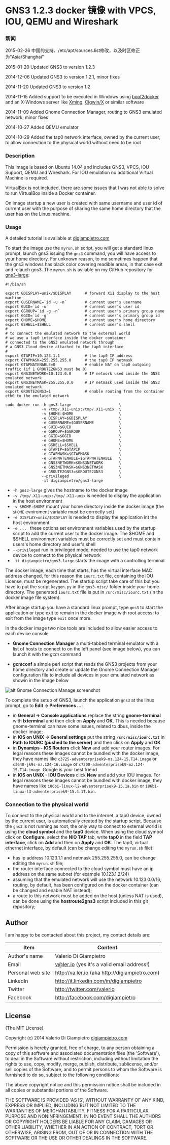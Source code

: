 # GNS3 1.2.3 docker 镜像 with VPCS, IOU, QEMU and Wireshark

### 新闻

2015-02-26 中国的支持、/etc/apt/sources.list修改，以及时区修正为“Asia/Shanghai”

2015-01-20 Updated GNS3 to version 1.2.3

2014-12-06 Updated GNS3 to version 1.2.1, minor fixes

2014-11-20 Updated GNS3 to version 1.2

2014-11-15 Added support to be executed in Windows using [boot2docker](http://boot2docker.io/) and an X-Windows server like [Xming](http://www.straightrunning.com/XmingNotes/), [Cigwin/X](http://x.cygwin.com/) or similar software

2014-11-09 Added Gnome Connection Manager, routing to GNS3 emulated network, minor fixes

2014-10-27 Added QEMU emulator

2014-10-29 Added the tap0 network interface, owned by the current user, to allow connection to the physical world without need to be root


### Description

This image is based on Ubuntu 14.04 and includes GNS3, VPCS, IOU Support, QEMU and Wireshark. For IOU emulation no additional Virtual Machine is required.

VirtualBox is not included, there are some issues that I was not able to solve to run VirtualBox inside a Docker container.

On image startup a new user is created with same username and user id of current user with the purpose of sharing the same home directory that the user has on the Linux machine.

### Usage

A detailed tutorial is available at [digiampietro.com](http://www.digiampietro.com/2014/1109/cisco_network_emulation_gns3_docker_container.html)

To start the image use the `myrun.sh` script, you will get a standard linux prompt, launch gns3 issuing the `gns3` command, you will have access to your home directory. For unknown reason, to me sometimes happen that the gns3 windows has black color covering readible areas, in that case exit and relauch gns3.
The `myrun.sh` is avilable on my GitHub repository for [gns3-large](https://github.com/digiampietro/gns3-large):

```
#!/bin/sh

export GDISPLAY=unix/$DISPLAY      # forward X11 display to the host machine
export GUSERNAME=`id -u -n`        # current user's username
export GUID=`id -u`                # current user's user id
export GGROUP=`id -g -n`           # current user's primary group name
export GGID=`id -g`                # current user's primary group id
export GHOME=$HOME                 # current user's home directory
export GSHELL=$SHELL               # current user's shell
#
# to connect the emulated network to the external world
# we use a tap0 interface inside the docker container
# connected to the GNS3 emulated network through
# a GNS3 Cloud device attached to the tap0 interface
#
export GTAPIP=10.123.1.1           # the tap0 IP address
export GTAPMASK=255.255.255.0      # the tap0 IP netmask
export GTAPNATENABLE=0             # enable NAT on tap0 outgoing traffic (if 1 GROUTE2GNS3 must be 0)
export GNS3NETWORK=10.123.0.0      # IP network used inside the GNS3 emulated network
export GNS3NETMASK=255.255.0.0     # IP netmask used inside the GNS3 emulated network
export GROUTE2GNS3=1               # enable routing from the container eth0 to the emulated network

sudo docker run -h gns3-large                     \
                -v /tmp/.X11-unix:/tmp/.X11-unix  \
                -v $HOME:$HOME                    \
                -e DISPLAY=$GDISPLAY              \
                -e GUSERNAME=$GUSERNAME           \
                -e GUID=$GUID                     \
                -e GGROUP=$GGROUP                 \
                -e GGID=$GGID                     \
                -e GHOME=$HOME                    \
                -e GSHELL=$SHELL                  \
                -e GTAPIP=$GTAPIP                 \
                -e GTAPMASK=$GTAPMASK             \
                -e GTAPNATENABLE=$GTAPNATENABLE   \
                -e GNS3NETWORK=$GNS3NETWORK       \
                -e GNS3NETMASK=$GNS3NETMASK       \
                -e GROUTE2GNS3=$GROUTE2GNS3       \
                --privileged                      \
                -it digiampietro/gns3-large

```

* `-h gns3-large` gives the hostname to the docker image
* `-v /tmp/.X11-unix:/tmp/.X11-unix` is needed to display the application in the host environment
* `-v $HOME:$HOME` mount your home directory inside the docker image (the `$HOME` evniroment variable must be correctly set) 
* `-e DISPLAY=unix/$DISPLAY` is needed to display the application int the host environment
* `-e ... ` these options set environment variables used by the startup script to add the current user to the docker image. The $HOME and $SHELL environment variables must be correctly set and must contain users's home directory and user's shell
* `--privileged` run in privileged mode, needed to use the tap0 network device to connect to the physical network
* `-it digiampietro/gns3-large` starts the image with a controlling terminal

The docker image, each time that starts, has the virtual interface MAC address changed, for this reason the `iourc.txt` file, containing the IOU License, must be regenerated. The startup script take care of this but you have to put the script `keygen.py` in the `gns3-misc/` folder inside your home directory. The generated `iourc.txt` file is put in `/src/misc/iourc.txt` (in the docker image file system).

After image startup you have a standard linux prompt, type `gns3` to start the application or type exit to remain in the docker image with root access; to exit from the image type `exit` once more.

In the docker image two nice tools are included to allow easier access to each device console

* __Gnome Connection Manager__ a multi-tabbed terminal emulator with a list of hosts to connect to on the left panel (see image below), you can launch it with the _gcm_ command

* __gcmconf__ a simple perl script that reads the GNS3 projects from your home directory and create or update the Gnome Connection Manager configuration file to include all devices in your emulated network as showin in the image below

![alt Gnome Connection Manage screenshot](https://raw.githubusercontent.com/digiampietro/gns3-large/master/images/gcm.png)

To complete the setup of GNS3, launch the application `gns3` at the linux prompt, go to **Edit -> Preferences ...**:

* in **General -> Console applications** replace the string __gnome-terminal__ with __lxterminal__ and then click on **Apply** and **OK**. This is needed because gnome-terminal can have some issues, related to dbus,  inside the docker image;
* in **IOS on UNIX -> General settings** put the string **`/src/misc/iourc.txt`** in **Path to IOURC (pushed to the server)** and then click on **Apply** and **OK** 
* in **Dynamips - IOS Routers** click __New__ and add your router images. For legal reasons these images cannot be bundled with the docker image, they have names like `c3725-adventerprisek9-mz.124-15.T14.image` or `c3640-jk9s-mz.124-16.image` or `c7200-adventerprisek9-mz.124-15.T14.image`. Google is your best friend
* in **IOS on UNIX - IOU Devices** click __New__ and add your IOU images. For legal reasons these images cannot be bundled with docker image, they have names like `i86bi-linux-l2-adventerprisek9-15.1a.bin` or `i86bi-linux-l3-adventerprisek9-15.4.1T.bin`. 

### Connection to the physical world
To connect to the physical world and to the internet, a tap0 device, owned by the current user, is automatically created by the startup script. Because the `gns3` is not running as root, the only way to connect to external world is using the **cloud symbol** and the **tap0** device.
When using the cloud symbol click on **Configure**, select the **NIO TAP** tab, write **tap0** in the field **TAP interface**, click on **Add** and then on **Apply** and **OK**.
The tap0, virtual ethernet interface, by default (can be change editing the `myrun.sh` file):

* has ip address 10.123.1.1 and netmask 255.255.255.0, can be change editing the `myrun.sh` file;
* the router interface connected to the cloud symbol must have an ip address on the same subnet (for example 10.123.1.2/24)
* assuming that the emulated network will use the network 10.123.0.0/16, routing, by default, has been configured on the docker container (can be changed and enable NAT instead);
* a route to this network must be added on the host (unless NAT is used), can be done using the **hostroute2gns3** script included in this git repository;

## Author
I am happy to be contacted about this project, my contact details are:

|Item             |Content                                          |
|-----------------|-------------------------------------------------|
|Author's name    |Valerio Di Giampietro                            |
|Email            |v@ler.io (yes it's a valid email address!)       |
|Personal web site|http://va.ler.io (aka http://digiampietro.com)   |
|LinkedIn         |http://it.linkedin.com/in/digiampietro           |
|Twitter          |http://twitter.com/valerio                       |
|Facebook         |http://facebook.com/digiampietro                 |

## License
(The MIT License)

Copyright (c) 2014 Valerio Di Giampietro [digiampietro.com](http://digiampietro.com)

Permission is hereby granted, free of charge, to any person obtaining a copy of this software and associated documentation files (the 'Software'), to deal in the Software without restriction, including without limitation the rights to use, copy, modify, merge, publish, distribute, sublicense, and/or sell copies of the Software, and to permit persons to whom the Software is furnished to do so, subject to the following conditions:

The above copyright notice and this permission notice shall be included in all copies or substantial portions of the Software.

THE SOFTWARE IS PROVIDED 'AS IS', WITHOUT WARRANTY OF ANY KIND, EXPRESS OR IMPLIED, INCLUDING BUT NOT LIMITED TO THE WARRANTIES OF MERCHANTABILITY, FITNESS FOR A PARTICULAR PURPOSE AND NONINFRINGEMENT. IN NO EVENT SHALL THE AUTHORS OR COPYRIGHT HOLDERS BE LIABLE FOR ANY CLAIM, DAMAGES OR OTHER LIABILITY, WHETHER IN AN ACTION OF CONTRACT, TORT OR OTHERWISE, ARISING FROM, OUT OF OR IN CONNECTION WITH THE SOFTWARE OR THE USE OR OTHER DEALINGS IN THE SOFTWARE.
